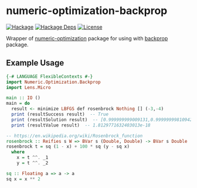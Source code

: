 # numeric-optimization-backprop

[![Hackage](https://img.shields.io/hackage/v/numeric-optimization-backprop.svg)](https://hackage.haskell.org/package/numeric-optimization-backprop)
[![Hackage Deps](https://img.shields.io/hackage-deps/v/numeric-optimization-backprop.svg)](https://packdeps.haskellers.com/feed?needle=numeric-optimization-backprop)
[![License](https://img.shields.io/badge/License-BSD%203--Clause-blue.svg)](https://opensource.org/licenses/BSD-3-Clause)

Wrapper of [numeric-optimization](https://hackage.haskell.org/package/numeric-optimization) package for using with [backprop](https://hackage.haskell.org/package/backprop) package.

## Example Usage

```haskell
{-# LANGUAGE FlexibleContexts #-}
import Numeric.Optimization.Backprop
import Lens.Micro

main :: IO ()
main = do
  result <- minimize LBFGS def rosenbrock Nothing [] (-3,-4)
  print (resultSuccess result)  -- True
  print (resultSolution result)  -- [0.999999999009131,0.9999999981094296]
  print (resultValue result)  -- 1.8129771632403013e-18

-- https://en.wikipedia.org/wiki/Rosenbrock_function
rosenbrock :: Reifies s W => BVar s (Double, Double) -> BVar s Double
rosenbrock t = sq (1 - x) + 100 * sq (y - sq x)
  where
    x = t ^^. _1
    y = t ^^. _2

sq :: Floating a => a -> a
sq x = x ** 2
```
